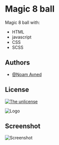
# Magic 8 ball

Magic 8 ball with:  
* HTML  
* javascript  
* CSS
* SCSS
## Authors

- [@Noam Avned](https://github.com/noamavned)


## License

[![The unlicense](https://img.shields.io/badge/license-unlicense-yellow)](http://unlicense.org/)

![Logo](https://cdn.discordapp.com/attachments/864583187634978870/968208173464965140/chef-modified.png)


## Screenshot

![Screenshot](https://cdn.discordapp.com/attachments/864583187634978870/980230474662289538/unknown.png)
